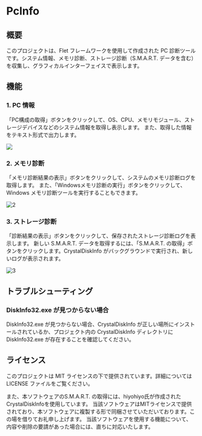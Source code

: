 # PcInfo
## 概要
このプロジェクトは、Flet フレームワークを使用して作成された PC 診断ツールです。システム情報、メモリ診断、ストレージ診断（S.M.A.R.T. データを含む）を収集し、グラフィカルインターフェイスで表示します。

## 機能
### 1. PC 情報
「PC構成の取得」ボタンをクリックして、OS、CPU、メモリモジュール、ストレージデバイスなどのシステム情報を取得し表示します。
また、取得した情報をテキスト形式で出力します。

[![](https://img.youtube.com/vi/4Sf7aIXsAHA/0.jpg)](https://www.youtube.com/watch?v=4Sf7aIXsAHA)


### 2. メモリ診断
「メモリ診断結果の表示」ボタンをクリックして、システムのメモリ診断ログを取得します。
また、「Windowsメモリ診断の実行」ボタンをクリックして、Windows メモリ診断ツールを実行することもできます。

![2](https://github.com/user-attachments/assets/a3d65f02-efd5-4884-b2d1-3102dafef196)

### 3. ストレージ診断
「診断結果の表示」ボタンをクリックして、保存されたストレージ診断ログを表示します。
新しい S.M.A.R.T. データを取得するには、「S.M.A.R.T. の取得」ボタンをクリックします。CrystalDiskInfo がバックグラウンドで実行され、新しいログが表示されます。

![3](https://github.com/user-attachments/assets/3ec21212-1875-4850-ac90-d8a9eae53a65)

## トラブルシューティング
### DiskInfo32.exe が見つからない場合
DiskInfo32.exe が見つからない場合、CrystalDiskInfo が正しい場所にインストールされているか、プロジェクト内の CrystalDiskInfo ディレクトリに DiskInfo32.exe が存在することを確認してください。

## ライセンス
このプロジェクトは MIT ライセンスの下で提供されています。詳細については LICENSE ファイルをご覧ください。

また、本ソフトウェアのS.M.A.R.T. の取得には、hiyohiyo氏が作成されたCrystalDiskInfoを使用しています。
当該ソフトウェアはMITライセンスで提供されており、本ソフトウェアに複製する形で同梱させていただいております。この場を借りてお礼申し上げます。
当該ソフトウェアを使用する機能について、内容や削除の要請があった場合には、直ちに対応いたします。 
    

